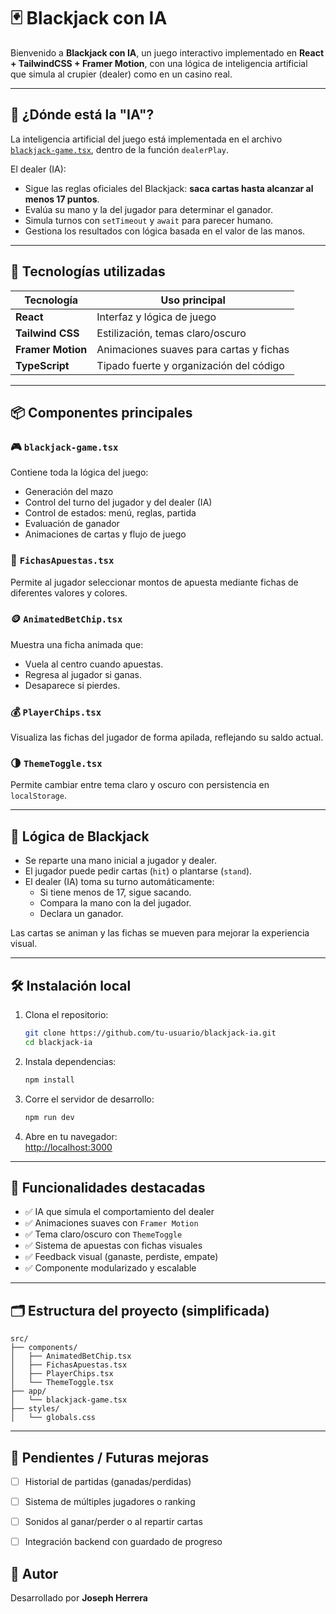 # 🃏 Blackjack con IA

Bienvenido a **Blackjack con IA**, un juego interactivo implementado en **React + TailwindCSS + Framer Motion**, con una lógica de inteligencia artificial que simula al crupier (dealer) como en un casino real.

---

## 🤖 ¿Dónde está la "IA"?

La inteligencia artificial del juego está implementada en el archivo [`blackjack-game.tsx`](./blackjack-game.tsx), dentro de la función `dealerPlay`.

El dealer (IA):
- Sigue las reglas oficiales del Blackjack: **saca cartas hasta alcanzar al menos 17 puntos**.
- Evalúa su mano y la del jugador para determinar el ganador.
- Simula turnos con `setTimeout` y `await` para parecer humano.
- Gestiona los resultados con lógica basada en el valor de las manos.

---

## 🚀 Tecnologías utilizadas

| Tecnología       | Uso principal                              |
|------------------|---------------------------------------------|
| **React**        | Interfaz y lógica de juego                  |
| **Tailwind CSS** | Estilización, temas claro/oscuro            |
| **Framer Motion**| Animaciones suaves para cartas y fichas     |
| **TypeScript**   | Tipado fuerte y organización del código     |

---

## 📦 Componentes principales

### 🎮 `blackjack-game.tsx`
Contiene toda la lógica del juego:
- Generación del mazo
- Control del turno del jugador y del dealer (IA)
- Control de estados: menú, reglas, partida
- Evaluación de ganador
- Animaciones de cartas y flujo de juego

### 🎲 `FichasApuestas.tsx`
Permite al jugador seleccionar montos de apuesta mediante fichas de diferentes valores y colores.

### 🪙 `AnimatedBetChip.tsx`
Muestra una ficha animada que:
- Vuela al centro cuando apuestas.
- Regresa al jugador si ganas.
- Desaparece si pierdes.

### 💰 `PlayerChips.tsx`
Visualiza las fichas del jugador de forma apilada, reflejando su saldo actual.

### 🌗 `ThemeToggle.tsx`
Permite cambiar entre tema claro y oscuro con persistencia en `localStorage`.

---

## 🧠 Lógica de Blackjack

- Se reparte una mano inicial a jugador y dealer.
- El jugador puede pedir cartas (`hit`) o plantarse (`stand`).
- El dealer (IA) toma su turno automáticamente:
  - Si tiene menos de 17, sigue sacando.
  - Compara la mano con la del jugador.
  - Declara un ganador.

Las cartas se animan y las fichas se mueven para mejorar la experiencia visual.

---

## 🛠 Instalación local

1. Clona el repositorio:
   ```bash
   git clone https://github.com/tu-usuario/blackjack-ia.git
   cd blackjack-ia
   ```

2. Instala dependencias:
   ```bash
   npm install
   ```

3. Corre el servidor de desarrollo:
   ```bash
   npm run dev
   ```

4. Abre en tu navegador:  
   [http://localhost:3000](http://localhost:3000)

---

## 🌈 Funcionalidades destacadas

- ✅ IA que simula el comportamiento del dealer
- ✅ Animaciones suaves con `Framer Motion`
- ✅ Tema claro/oscuro con `ThemeToggle`
- ✅ Sistema de apuestas con fichas visuales
- ✅ Feedback visual (ganaste, perdiste, empate)
- ✅ Componente modularizado y escalable

---

## 🗂 Estructura del proyecto (simplificada)

```
src/
├── components/
│   ├── AnimatedBetChip.tsx
│   ├── FichasApuestas.tsx
│   ├── PlayerChips.tsx
│   └── ThemeToggle.tsx
├── app/
│   └── blackjack-game.tsx
├── styles/
│   └── globals.css
```

---

## 📌 Pendientes / Futuras mejoras

- [ ] Historial de partidas (ganadas/perdidas)
- [ ] Sistema de múltiples jugadores o ranking
- [ ] Sonidos al ganar/perder o al repartir cartas
- [ ] Integración backend con guardado de progreso


## 🙌 Autor

Desarrollado por **Joseph Herrera**  
